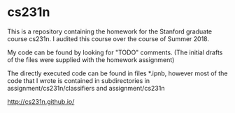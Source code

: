 # cs231n

This is a repository containing the homework for the Stanford graduate course cs231n. I audited this course over the course of Summer 2018.

My code can be found by looking for "TODO" comments. (The initial drafts of the files were supplied with the homework assignment)

The directly executed code can be found in files \*.ipnb, however most of the code that I wrote is contained in subdirectories in assignment/cs231n/classifiers and assignment/cs231n

http://cs231n.github.io/
